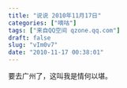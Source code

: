 ```yaml
---
title: "说说 2010年11月17日"
categories: ["嘀咕"]
tags: ["来自QQ空间 qzone.qq.com"]
draft: false
slug: "vIm0v7"
date: "2010-11-17 00:38:01"
---
```


要去广州了，这叫我是情何以堪。
